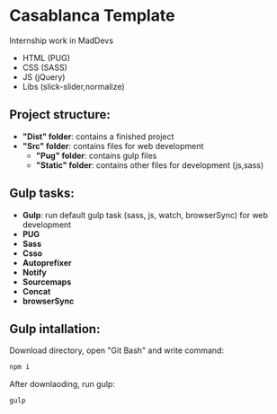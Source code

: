 # Casablanca Template
Internship work in MadDevs

- HTML (PUG)
- CSS (SASS)
- JS (jQuery)
- Libs (slick-slider,normalize)

<h2>Project structure:</h2>
<ul>
	<li><strong>"Dist" folder</strong>: contains a finished project</li>
	<li><strong>"Src" folder</strong>: contains files for web development
		<ul>
			<li><strong>"Pug" folder</strong>: contains gulp files</li>
			<li><strong>"Static" folder</strong>: contains other files for development (js,sass)</li>
		</ul>
	</li>
</ul>

<h2>Gulp tasks:</h2>

<ul>
	<li><strong>Gulp</strong>: run default gulp task (sass, js, watch, browserSync) for web development</li>
	<li><strong>PUG</strong></li>
	<li><strong>Sass</strong></li>
	<li><strong>Csso</strong></li>
	<li><strong>Autoprefixer</strong></li>
	<li><strong>Notify</strong></li>
	<li><strong>Sourcemaps</strong></li>
	<li><strong>Concat</strong></li>
	<li><strong>browserSync</strong></li>
</ul>

<h2>Gulp intallation:</h2>

Download directory, open "Git Bash" and write command:

```bash
npm i
```

After downlaoding, run gulp:

```bash
gulp
```
